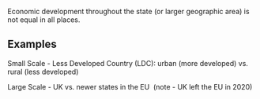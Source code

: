 Economic development throughout the state (or larger geographic area) is not equal in all places. 


## Examples
Small Scale - Less Developed Country (LDC): urban (more developed) vs. rural (less developed)


Large Scale - UK vs. newer states in the EU  (note - UK left the EU in 2020)